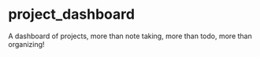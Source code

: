project_dashboard
=================

A dashboard of projects, more than note taking, more than todo, more than organizing!
